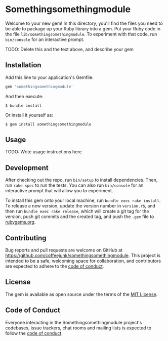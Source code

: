 # Somethingsomethingmodule

Welcome to your new gem! In this directory, you'll find the files you need to be able to package up your Ruby library into a gem. Put your Ruby code in the file `lib/somethingsomethingmodule`. To experiment with that code, run `bin/console` for an interactive prompt.

TODO: Delete this and the text above, and describe your gem

## Installation

Add this line to your application's Gemfile:

```ruby
gem 'somethingsomethingmodule'
```

And then execute:

    $ bundle install

Or install it yourself as:

    $ gem install somethingsomethingmodule

## Usage

TODO: Write usage instructions here

## Development

After checking out the repo, run `bin/setup` to install dependencies. Then, run `rake spec` to run the tests. You can also run `bin/console` for an interactive prompt that will allow you to experiment.

To install this gem onto your local machine, run `bundle exec rake install`. To release a new version, update the version number in `version.rb`, and then run `bundle exec rake release`, which will create a git tag for the version, push git commits and the created tag, and push the `.gem` file to [rubygems.org](https://rubygems.org).

## Contributing

Bug reports and pull requests are welcome on GitHub at https://github.com/coffeejunk/somethingsomethingmodule. This project is intended to be a safe, welcoming space for collaboration, and contributors are expected to adhere to the [code of conduct](https://github.com/coffeejunk/somethingsomethingmodule/blob/master/CODE_OF_CONDUCT.md).

## License

The gem is available as open source under the terms of the [MIT License](https://opensource.org/licenses/MIT).

## Code of Conduct

Everyone interacting in the Somethingsomethingmodule project's codebases, issue trackers, chat rooms and mailing lists is expected to follow the [code of conduct](https://github.com/coffeejunk/somethingsomethingmodule/blob/master/CODE_OF_CONDUCT.md).
